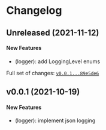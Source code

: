 # Changelog

## Unreleased (2021-11-12)

#### New Features

-   (logger): add LoggingLevel enums

Full set of changes:
[`v0.0.1...89e5de6`](https://github.com/nialov/nialog/compare/v0.0.1...89e5de6)

## v0.0.1 (2021-10-19)

#### New Features

-   (logger): implement json logging
